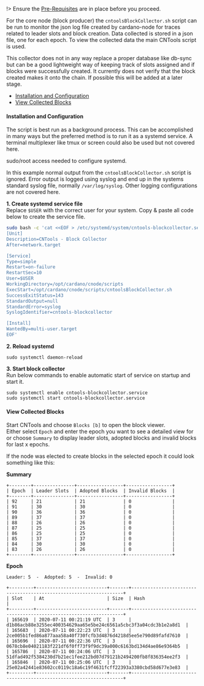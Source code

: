 !> Ensure the [Pre-Requisites](basics.md#pre-requisites) are in place before you proceed.

For the core node (block producer) the `cntoolsBlockCollector.sh` script can be run to monitor the json log file created by cardano-node for traces related to leader slots and block creation. Data collected is stored in a json file, one for each epoch. To view the collected data the main CNTools script is used.  

This collector does not in any way replace a proper database like db-sync but can be a good lightweight way of keeping track of slots assigned and if blocks were successfully created. It currently does not verify that the block created makes it onto the chain. If possible this will be added at a later stage.

* [Installation and Configuration](#installation-and-configuration)
* [View Collected Blocks](#view-collected-blocks)

#### Installation and Configuration
The script is best run as a background process. This can be accomplished in many ways but the preferred method is to run it as a  systemd service. A terminal multiplexer like tmux or screen could also be used but not covered here.

sudo/root access needed to configure systemd.

In this example normal output from the `cntoolsBlockCollector.sh` script is ignored. Error output is logged using syslog and end up in the systems standard syslog file, normally `/var/log/syslog`. Other logging configurations are not covered here. 

**1. Create systemd service file**  
Replace `$USER` with the correct user for your system. Copy & paste all code below to create the service file.
``` bash
sudo bash -c 'cat <<EOF > /etc/systemd/system/cntools-blockcollector.service
[Unit]
Description=CNTools - Block Collector
After=network.target

[Service]
Type=simple
Restart=on-failure
RestartSec=10
User=$USER
WorkingDirectory=/opt/cardano/cnode/scripts
ExecStart=/opt/cardano/cnode/scripts/cntoolsBlockCollector.sh
SuccessExitStatus=143
StandardOutput=null
StandardError=syslog
SyslogIdentifier=cntools-blockcollector

[Install]
WantedBy=multi-user.target
EOF'
```

**2. Reload systemd**  
```
sudo systemctl daemon-reload
```
**3. Start block collector**  
Run below commands to enable automatic start of service on startup and start it.
```
sudo systemctl enable cntools-blockcollector.service
sudo systemctl start cntools-blockcollector.service
```
#### View Collected Blocks
Start CNTools and choose `Blocks [b]` to open the block viewer.  
Either select `Epoch` and enter the epoch you want to see a detailed view for or choose `Summary` to display leader slots, adopted blocks and invalid blocks for last x epochs.

If the node was elected to create blocks in the selected epoch it could look something like this:

**Summary**
```
+--------+---------------+-----------------+-----------------+
| Epoch  | Leader Slots  | Adopted Blocks  | Invalid Blocks  |
+--------+---------------+-----------------+-----------------+
| 92     | 21            | 21              | 0               |
| 91     | 30            | 30              | 0               |
| 90     | 36            | 36              | 0               |
| 89     | 37            | 37              | 0               |
| 88     | 26            | 26              | 0               |
| 87     | 25            | 25              | 0               |
| 86     | 25            | 25              | 0               |
| 85     | 37            | 37              | 0               |
| 84     | 30            | 30              | 0               |
| 83     | 26            | 26              | 0               |
+--------+---------------+-----------------+-----------------+
```
**Epoch**
```
Leader: 5  -  Adopted: 5  -  Invalid: 0

+---------+--------------------------+-------+-------------------------------------------------------------------+
| Slot    | At                       | Size  | Hash                                                              |
+---------+--------------------------+-------+-------------------------------------------------------------------+
| 165619  | 2020-07-11 00:21:19 UTC  | 3     | d1b86acb88e3255ec400354629aa65e5be24c6561a5cbc3f3a04cdc3b1e2a8d1  |
| 165683  | 2020-07-11 00:22:23 UTC  | 3     | 2ce005b1fed86a877aaa58a40f730fcfb3d4876d4218d5ee5e790d89fafd7610  |
| 165696  | 2020-07-11 00:22:36 UTC  | 3     | 0678cb8e04021183f221df6f0ff73f9f9dc39a000c6163bd134d4ae86e9364b5  |
| 165786  | 2020-07-11 00:24:06 UTC  | 3     | 51dfad492f5384230d7b21ec1fee212bd07d79121b2494200fb8f836354ee2f3  |
| 165846  | 2020-07-11 00:25:06 UTC  | 3     | 25e02a42441e83602cc0119c18a6c19f4631fcff22393a3380cbd58d677e3e83  |
+---------+--------------------------+-------+-------------------------------------------------------------------+
```
